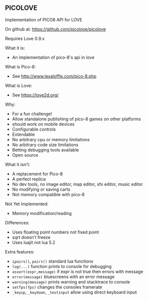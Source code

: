 PICOLOVE
--------

Implementation of PICO8 API for LOVE

On github at: https://github.com/picolove/picolove

Requires Love 0.9.x

What it is:

 * An implementation of pico-8's api in love

What is Pico-8:

 * See http://www.lexaloffle.com/pico-8.php

What is Love:

 * See https://love2d.org/

Why:

 * For a fun challenge!
 * Allow standalone publishing of pico-8 games on other platforms
  * should work on mobile devices
 * Configurable controls
 * Extendable
 * No arbitrary cpu or memory limitations
 * No arbitrary code size limitations
 * Betting debugging tools available
 * Open source

What it isn't:

 * A replacement for Pico-8
 * A perfect replica
 * No dev tools, no image editor, map editor, sfx editor, music editor
 * No modifying or saving carts
 * Not memory compatible with pico-8

Not Yet Implemented:

 * Memory modification/reading

Differences:

 * Uses floating point numbers not fixed point
 * sqrt doesn't freeze
 * Uses luajit not lua 5.2

Extra features:

 * `ipairs()`, `pairs()` standard lua functions
 * `log(...)` function prints to console for debugging
 * `assert(expr,message)` if expr is not true then errors with message
 * `error(message)` bluescreens with an error message
 * `warning(message)` prints warning and stacktrace to console
 * `setfps(fps)` changes the consoles framerate
 * `_keyup`, `_keydown`, `_textinput` allow using direct keyboard input
